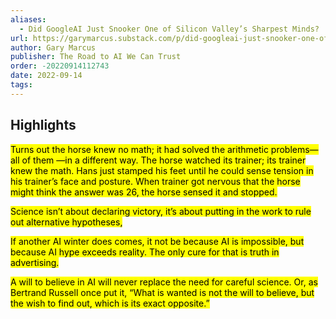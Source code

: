 ```yaml
---
aliases:
  - Did GoogleAI Just Snooker One of Silicon Valley’s Sharpest Minds?
url: https://garymarcus.substack.com/p/did-googleai-just-snooker-one-of
author: Gary Marcus
publisher: The Road to AI We Can Trust
order: -20220914112743
date: 2022-09-14
tags:
---
```


## Highlights
<mark>Turns out the horse knew no math; it had solved the arithmetic problems—all of them —in a different way. The horse watched its trainer; its trainer knew the math. Hans just stamped his feet until he could sense tension in his trainer’s face and posture. When trainer got nervous that the horse might think the answer was 26, the horse sensed it and stopped.</mark>

<mark>Science isn’t about declaring victory, it’s about putting in the work to rule out alternative hypotheses,</mark>

<mark>If another AI winter does comes, it not be because AI is impossible, but because AI hype exceeds reality. The only cure for that is truth in advertising.</mark>

<mark>A will to believe in AI will never replace the need for careful science. Or, as Bertrand Russell once put it, “What is wanted is not the will to believe, but the wish to find out, which is its exact opposite.”</mark>

